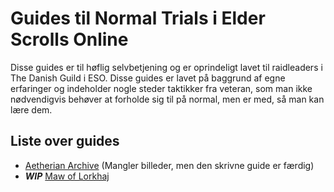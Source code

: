 # Guides til Normal Trials i Elder Scrolls Online
Disse guides er til høflig selvbetjening og er oprindeligt lavet til raidleaders i
The Danish Guild i ESO. Disse guides er lavet på baggrund af egne erfaringer
og indeholder nogle steder taktikker fra veteran, som man ikke nødvendigvis
behøver at forholde sig til på normal, men er med, så man kan lære dem.

## Liste over guides
* [Aetherian
  Archive](https://github.com/Sejersboel/normal-trials/blob/master/nAA/nAA.pdf)
(Mangler billeder, men den skrivne guide er færdig)
* ***WIP*** [Maw of Lorkhaj](https://github.com/Sejersboel/normal-trials/blob/master/nMOL/nMOL.pdf)
